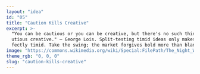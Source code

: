 ```yaml
---
layout: "idea"
id: "05"
title: "Caution Kills Creative"
excerpt: >-
  "You can be cautious or you can be creative, but there's no such thing as a ca
  utious creative." — George Lois. Split‑testing timid ideas only makes them per
  fectly timid. Take the swing; the market forgives bold more than bland.
image: "https://commons.wikimedia.org/wiki/Special:FilePath/The_Night_Watch_-_HD.jpg"
theme_rgb: "0, 0, 0"
slug: "caution-kills-creative"
---
```

<!-- TODO: Paste the full body content for this idea here. -->
